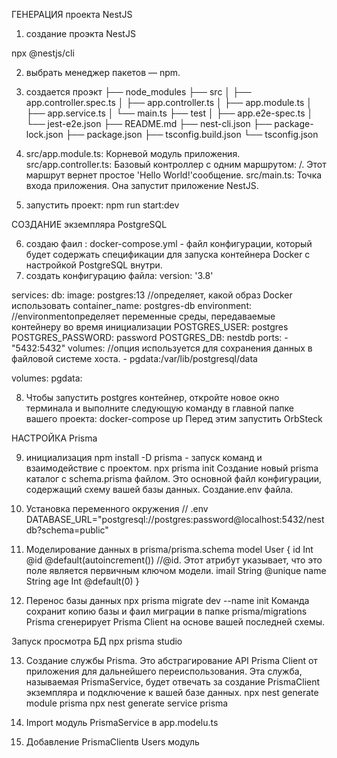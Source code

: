 ГЕНЕРАЦИЯ  проекта NestJS

1. создание проэкта NestJS

npx @nestjs/cli

2. выбрать менеджер пакетов  —  npm.
3. создается проэкт
├── node_modules
  ├── src
  │   ├── app.controller.spec.ts
  │   ├── app.controller.ts
  │   ├── app.module.ts
  │   ├── app.service.ts
  │   └── main.ts
  ├── test
  │   ├── app.e2e-spec.ts
  │   └── jest-e2e.json
  ├── README.md
  ├── nest-cli.json
  ├── package-lock.json
  ├── package.json
  ├── tsconfig.build.json
  └── tsconfig.json

4. src/app.module.ts: Корневой модуль приложения.
   src/app.controller.ts: Базовый контроллер с одним маршрутом: /. Этот маршрут вернет простое 'Hello World!'сообщение.
   src/main.ts: Точка входа приложения. Она запустит приложение NestJS.

5. запустить проект: npm run start:dev

СОЗДАНИЕ  экземпляра PostgreSQL

6. создаю фаил : docker-compose.yml - файл конфигурации, который будет содержать спецификации для запуска контейнера Docker с настройкой PostgreSQL внутри.
7. создать конфигурацию файла: 
version: '3.8'

services:
  db:
    image: postgres:13 //определяет, какой образ Docker использовать
    container_name: postgres-db
    environment: //environmentопределяет переменные среды, передаваемые контейнеру во время инициализации
      POSTGRES_USER: postgres
      POSTGRES_PASSWORD: password
      POSTGRES_DB: nestdb
    ports:
      - "5432:5432"
    volumes: //опция используется для сохранения данных в файловой системе хоста.
      - pgdata:/var/lib/postgresql/data

volumes:
  pgdata:

8. Чтобы запустить postgres контейнер, откройте новое окно терминала и выполните следующую команду в главной папке вашего проекта:
docker-compose up
Перед этим запустить OrbSteck

НАСТРОЙКА Prisma

9. инициализация 
npm install -D prisma  - запуск команд и взаимодействие с проектом.
npx prisma init
Создание новый prisma каталог с schema.prisma файлом. Это основной файл конфигурации, содержащий схему вашей базы данных. 
Создание.env файла.

10. Установка переменного окружения
// .env
DATABASE_URL="postgresql://postgres:password@localhost:5432/nestdb?schema=public"

11. Моделирование данных в prisma/prisma.schema
model User {
  id Int @id @default(autoincrement()) //@id. Этот атрибут указывает, что это поле является первичным ключом модели.
  imail String @unique
  name String
  age Int @default(0)
}

12. Перенос базы данных
npx prisma migrate dev --name init
Команда сохранит копию базы и фаил миграции в папке prisma/migrations
Prisma сгенерирует Prisma Client на основе вашей последней схемы.

Запуск просмотра БД 
npx prisma studio

13. Создание службы Prisma. Это абстрагирование API Prisma Client от приложения для дальнейшего переиспользования.
Эта служба, называемая PrismaService, будет отвечать за создание PrismaClient экземпляра и подключение к вашей базе данных.
npx nest generate module prisma
npx nest generate service prisma

14. Import модуль PrismaService в app.modelu.ts

15. Добавление PrismaClientв Users модуль






